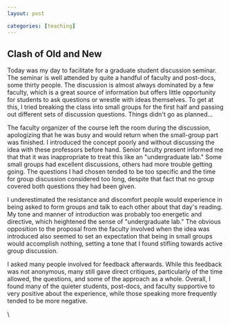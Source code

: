 ```yaml
---
layout: post

categories: [teaching]
---
```






 





Clash of Old and New
--------------------

Today was my day to facilitate for a graduate student discussion
seminar. The seminar is well attended by quite a handful of faculty and
post-docs, some thirty people. The discussion is almost always dominated
by a few faculty, which is a great source of information but offers
little opportunity for students to ask questions or wrestle with ideas
themselves. To get at this, I tried breaking the class into small groups
for the first half and passing out different sets of discussion
questions. Things didn't go as planned...

The faculty organizer of the course left the room during the discussion,
apologizing that he was busy and would return when the small-group part
was finished. I introduced the concept poorly and without discussing the
idea with these professors before hand. Senior faculty present informed
me that that it was inappropriate to treat this like an "undergraduate
lab." Some small groups had excellent discussions, others had more
trouble getting going. The questions I had chosen tended to be too
specific and the time for group discussion considered too long, despite
that fact that no group covered both questions they had been given.

I underestimated the resistance and discomfort people would experience
in being asked to form groups and talk to each other about that day's
reading. My tone and manner of introduction was probably too energetic
and directive, which heightened the sense of "undergraduate lab." The
obvious opposition to the proposal from the faculty involved when the
idea was introduced also seemed to set an expectation that being in
small groups would accomplish nothing, setting a tone that I found
stifling towards active group discussion.

I asked many people involved for feedback afterwards. While this
feedback was not anonymous, many still gave direct critiques,
particularly of the time allowed, the questions, and some of the
approach as a whole. Overall, I found many of the quieter students,
post-docs, and faculty supportive to very positive about the experience,
while those speaking more frequently tended to be more negative.

\

